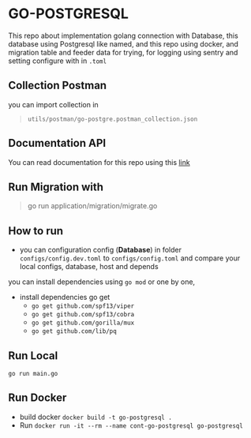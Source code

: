 # GO-POSTGRESQL

This repo about implementation golang connection with Database, this database using Postgresql like named, and this repo using docker, and migration table and feeder data for trying, for logging using sentry and setting configure with in `.toml`

## Collection Postman

you can import collection in
> `utils/postman/go-postgre.postman_collection.json`

## Documentation API 

You can read documentation for this repo using this [link](https://github.com/cakazies/go-postgre/wiki)

## Run Migration with

> go run application/migration/migrate.go

## How to run

- you can configuration config (**Database**) in folder `configs/config.dev.toml` to `configs/config.toml` and compare your local configs, database, host and depends

you can install dependencies using `go mod` or one by one,

- install dependencies go get
  - `go get github.com/spf13/viper`
  - `go get github.com/spf13/cobra`
  - `go get github.com/gorilla/mux`
  - `go get github.com/lib/pq`

## Run Local

`go run main.go`

## Run Docker

- build docker `docker build -t go-postgresql .`
- Run `docker run -it --rm --name cont-go-postgresql go-postgresql`
